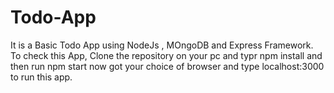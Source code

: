 # Todo-App

It is a Basic Todo App using NodeJs , MOngoDB and Express Framework.
To check this App, Clone the repository on your pc and typr npm install and then run npm start 
now got your choice of browser and type localhost:3000 to run this app.
